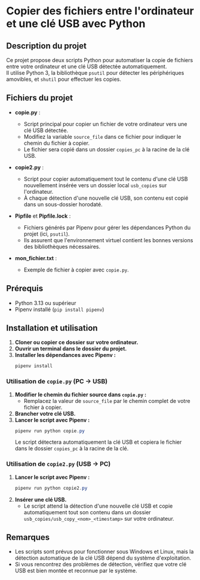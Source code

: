 # Copier des fichiers entre l'ordinateur et une clé USB avec Python

## Description du projet
Ce projet propose deux scripts Python pour automatiser la copie de fichiers entre votre ordinateur et une clé USB détectée automatiquement.  
Il utilise Python 3, la bibliothèque `psutil` pour détecter les périphériques amovibles, et `shutil` pour effectuer les copies.

## Fichiers du projet

- **copie.py** :
  - Script principal pour copier un fichier de votre ordinateur vers une clé USB détectée.
  - Modifiez la variable `source_file` dans ce fichier pour indiquer le chemin du fichier à copier.
  - Le fichier sera copié dans un dossier `copies_pc` à la racine de la clé USB.

- **copie2.py** :
  - Script pour copier automatiquement tout le contenu d'une clé USB nouvellement insérée vers un dossier local `usb_copies` sur l'ordinateur.
  - À chaque détection d'une nouvelle clé USB, son contenu est copié dans un sous-dossier horodaté.

- **Pipfile** et **Pipfile.lock** :
  - Fichiers générés par Pipenv pour gérer les dépendances Python du projet (ici, `psutil`).
  - Ils assurent que l'environnement virtuel contient les bonnes versions des bibliothèques nécessaires.

- **mon_fichier.txt** :
  - Exemple de fichier à copier avec `copie.py`.

## Prérequis
- Python 3.13 ou supérieur
- Pipenv installé (`pip install pipenv`)

## Installation et utilisation

1. **Cloner ou copier ce dossier sur votre ordinateur.**
2. **Ouvrir un terminal dans le dossier du projet.**
3. **Installer les dépendances avec Pipenv :**
   ```powershell
   pipenv install
   ```

### Utilisation de `copie.py` (PC → USB)

1. **Modifier le chemin du fichier source dans `copie.py` :**
   - Remplacez la valeur de `source_file` par le chemin complet de votre fichier à copier.
2. **Brancher votre clé USB.**
3. **Lancer le script avec Pipenv :**
   ```powershell
   pipenv run python copie.py
   ```
   Le script détectera automatiquement la clé USB et copiera le fichier dans le dossier `copies_pc` à la racine de la clé.

### Utilisation de `copie2.py` (USB → PC)

1. **Lancer le script avec Pipenv :**
   ```powershell
   pipenv run python copie2.py
   ```
2. **Insérer une clé USB.**
   - Le script attend la détection d'une nouvelle clé USB et copie automatiquement tout son contenu dans un dossier `usb_copies/usb_copy_<nom>_<timestamp>` sur votre ordinateur.

## Remarques
- Les scripts sont prévus pour fonctionner sous Windows et Linux, mais la détection automatique de la clé USB dépend du système d'exploitation.
- Si vous rencontrez des problèmes de détection, vérifiez que votre clé USB est bien montée et reconnue par le système.
